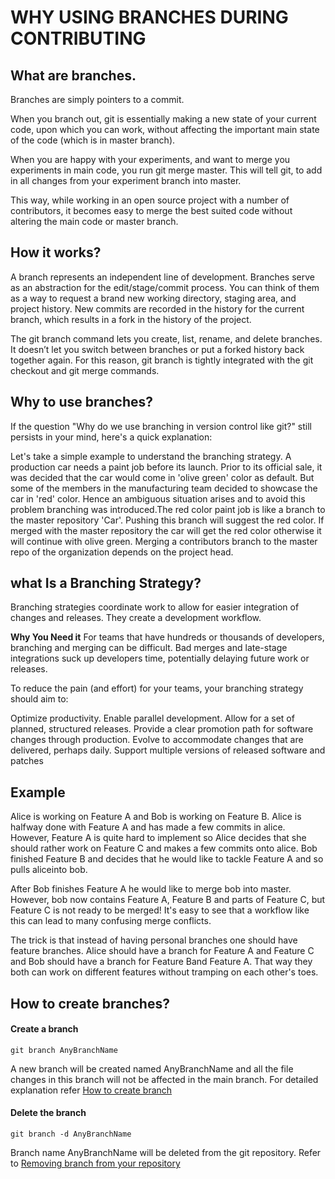# WHY USING BRANCHES DURING CONTRIBUTING

## What are branches.

Branches are simply pointers to a commit.

When you branch out, git is essentially making a new state of your current code, upon which you can work, without affecting the important main state of the code (which is in master branch).

When you are happy with your experiments, and want to merge you experiments in main code, you run git merge
<branch name> master.
This will tell git, to add in all changes from your experiment branch into master.

This way, while working in an open source project with a number of contributors, it becomes easy to merge the best suited code without altering the main code or master branch.

## How it works?

A branch represents an independent line of development. Branches serve as an abstraction for the edit/stage/commit process. You can think of them as a way to request a brand new working directory, staging area, and project history. New commits are recorded in the history for the current branch, which results in a fork in the history of the project.

The git branch command lets you create, list, rename, and delete branches. It doesn’t let you switch between branches or put a forked history back together again. For this reason, git branch is tightly integrated with the git checkout and git merge commands.

## Why to use branches?

If the question "Why do we use branching in version control like git?" still persists in your mind, here's a quick explanation:

Let's take a simple example to understand the branching strategy. A production car needs a paint job before its launch. Prior to its official sale, it was decided that the car would come in 'olive green' color as default. But some of the members in the manufacturing team decided to showcase the car in 'red' color. Hence an ambiguous situation arises and to avoid this problem branching was introduced.The red color paint job is like a branch to the master repository 'Car'. Pushing this branch will suggest the red color. If merged with the master repository the car will get the red color otherwise it will continue with olive green. Merging a contributors branch to the master repo of the organization depends on the project head.

## what Is a Branching Strategy?
Branching strategies coordinate work to allow for easier integration of changes and releases. They create a development workflow.

**Why You Need it**
For teams that have hundreds or thousands of developers, branching and merging can be difficult. Bad merges and late-stage integrations suck up developers time, potentially delaying future work or releases.

To reduce the pain (and effort) for your teams, your branching strategy should aim to:

Optimize productivity.
Enable parallel development.
Allow for a set of planned, structured releases.
Provide a clear promotion path for software changes through production.
Evolve to accommodate changes that are delivered, perhaps daily.
Support multiple versions of released software and patches

## Example

Alice is working on Feature A and Bob is working on Feature B. Alice is halfway done with Feature A and has made a few commits in alice. However, Feature A is quite hard to implement so Alice decides that she should rather work on Feature C and makes a few commits onto alice. Bob finished Feature B and decides that he would like to tackle Feature A and so pulls aliceinto bob.

After Bob finishes Feature A he would like to merge bob into master. However, bob now contains Feature A, Feature B and parts of Feature C, but Feature C is not ready to be merged! It's easy to see that a workflow like this can lead to many confusing merge conflicts.

The trick is that instead of having personal branches one should have feature branches. Alice should have a branch for Feature A and Feature C and Bob should have a branch for Feature Band Feature A. That way they both can work on different features without tramping on each other's toes.

## How to create branches?

#### Create a branch

```
git branch AnyBranchName
```

A new branch will be created named AnyBranchName and all the file changes in this branch will not be affected in the main branch.
For detailed explanation refer [How to create branch](https://www.atlassian.com/git/tutorials/using-branches)

#### Delete the branch

```
git branch -d AnyBranchName
```

Branch name AnyBranchName will be deleted from the git repository.
Refer to [Removing branch from your repository](https://github.com/jashnimje/first-contributions/blob/7dcae72208e4b42fcf834b4f189fa8ee78238077/additional-material/git_workflow_scenarios/removing-branch-from-your-repository.md)
